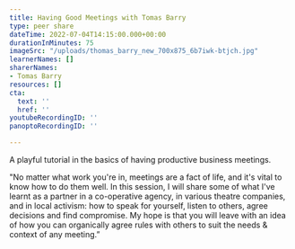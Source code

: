```yaml
---
title: Having Good Meetings with Tomas Barry
type: peer share
dateTime: 2022-07-04T14:15:00.000+00:00
durationInMinutes: 75
imageSrc: "/uploads/thomas_barry_new_700x875_6b7iwk-btjch.jpg"
learnerNames: []
sharerNames:
- Tomas Barry
resources: []
cta:
  text: ''
  href: ''
youtubeRecordingID: ''
panoptoRecordingID: ''

---
```

A playful tutorial in the basics of having productive business meetings.

"No matter what work you're in, meetings are a fact of life, and it's vital to know how to do them well. In this session, I will share some of what I've learnt as a partner in a co-operative agency, in various theatre companies, and in local activism: how to speak for yourself, listen to others, agree decisions and find compromise. My hope is that you will leave with an idea of how you can organically agree rules with others to suit the needs & context of any meeting.”